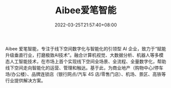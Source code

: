 ﻿---
weight: 
title: "Aibee爱笔智能"
description: "Aibee 爱笔智能，专注于线下空间数字化与智能化的引领型 AI 企业，致力于“赋能升级垂直行业，打磨极致AI技术”。融合计算机视觉、大数据分析、机器人等多模态人工智能技术，在市场上首个实现线下空间全场景、全流程、全量数字化，帮助线下空间走向智能化的运营、管理和触达。基于此，为商业地产（购物中心/停车场/办公楼）、品牌连锁店（银行网点/汽车 4S 店/零售门店）、机场、景区、高铁等行业提供解决方案。"
date: 2022-03-25T21:57:40+08:00
lastmod: 2022-03-25T16:45:40+08:00
draft: false
authors: ["Metabd"]
featuredImage: "225.jpg"
link: "https://www.aibee.cn/"
tags: ["Aibee爱笔智能","虚拟人"]
categories: ["navigation"]
navigation: ["虚拟人"]
lightgallery: true
toc: true
pinned: false
recommend: false
recommend1: false
---
Aibee 爱笔智能，专注于线下空间数字化与智能化的引领型 AI 企业，致力于“赋能升级垂直行业，打磨极致AI技术”。融合计算机视觉、大数据分析、机器人等多模态人工智能技术，在市场上首个实现线下空间全场景、全流程、全量数字化，帮助线下空间走向智能化的运营、管理和触达。基于此，为商业地产（购物中心/停车场/办公楼）、品牌连锁店（银行网点/汽车 4S 店/零售门店）、机场、景区、高铁等行业提供解决方案。
